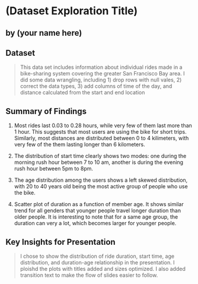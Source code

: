 # (Dataset Exploration Title)
## by (your name here)


## Dataset

> This data set includes information about individual rides made in a bike-sharing system covering the greater San Francisco Bay area.  I did some data wrangling, including 1) drop rows with null vales, 2) correct the data types, 3) add columns of time of the day, and distance calculated from the start and end location


## Summary of Findings

1. Most rides last 0.03 to 0.28 hours, while very few of them last more than 1 hour. This suggests that most users are using the bike for short trips. Similarly, most distances are distributed between 0 to 4 kilimeters, with very few of the them lasting longer than 6 kilometers.

2. The distribution of start time clearly shows two modes: one during the morning rush hour between 7 to 10 am, another is during the evening rush hour between 5pm to 8pm. 

3. The age distribution among the users shows a left skewed distribution, with 20 to 40 years old being the most active group of people who use the bike.

4. Scatter plot of duration as a function of member age. It shows similar trend for all genders that younger people travel longer duration than older people. It is interesting to note that for a same age group, the duration can very a lot, which becomes larger for younger people.

## Key Insights for Presentation

> I chose to show the distribution of ride duration, start time, age distribution, and duration-age relationship in the presentation.  I ploishd the plots with titles added and sizes optimized.  I also added transition text to make the flow of slides easier to follow. 